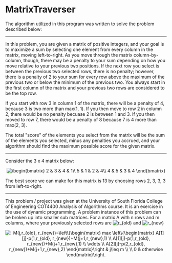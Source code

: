 # MatrixTraverser

The algorithm utilized in this program was written to solve the problem described below:

---

In this problem, you are given a matrix of positive integers, and your goal is to maximize a sum by selecting one element from every column in the matrix, moving left-to-right.  As you move through the matrix column-by-column, though, there may be a penalty to your sum depending on how you move relative to your previous two positions.  If the next row you select is between the previous two selected rows, there is no penalty; however, there is a penalty of 2 to your sum for every row above the maximum of the previous two or below the minimum of the previous two.  You always start in the first column of the matrix and your previous two rows are considered to be the top row.

If you start with row 3 in column 1 of the matrix, there will be a penalty of 4, because 3 is two more than max(1, 1). If you then move to row 2 in column 2, there would be no penalty becuase 2 is between 1 and 3. If you then moved to row 7, there would be a penalty of 8 because 7 is 4 more than max(2, 3).

The total "score" of the elements you select from the matrix will be the sum of the elements you selected, minus any penalties you accrued, and your algorithm should find the maximum possible score for the given matrix.

---

Consider the 3 x 4 matrix below:

<p align="center">
<img src="https://latex.codecogs.com/svg.latex?\begin{bmatrix}&space;2&space;&&space;3&space;&&space;4&space;&&space;1\\&space;5&space;&&space;1&space;&&space;2&space;&&space;4\\&space;4&space;&&space;5&space;&&space;3&space;&&space;4&space;\end{bmatrix}" title="\begin{bmatrix} 2 & 3 & 4 & 1\\ 5 & 1 & 2 & 4\\ 4 & 5 & 3 & 4 \end{bmatrix}"/>
</p>

The best score we can make for this matrix is 13 by choosing rows 2, 3, 3, 3 from left-to-right.

---

This problem / project was given at the University of South Florida College of Engineering COT4400 Analysis of Algorithms course. It is an exercise in the use of dynamic programming. A problem instance of this problem can be broken up into smaller sub matrices. For a matrix A with n rows and m columns, where your previously selected rows are <img src="https://latex.codecogs.com/svg.latex?r_{old}" title="r_{old}"/> and <img src="https://latex.codecogs.com/svg.latex?r_{new}" title="r_{new}"/>

<p align="center">
<img src="https://latex.codecogs.com/svg.latex?M(j,r_{old},&space;r_{new})=\left\{\begin{matrix}&space;max&space;\left\{\begin{matrix}&space;A[1][j]-p(1,r_{old},&space;r_{new})&plus;M(j&plus;1,r_{new},1)&space;\\&space;A[2][j]-p(2,r_{old},&space;r_{new})&plus;M(j&plus;1,r_{new},2)&space;\\&space;\vdots&space;\\&space;A[n][j]-p(n,r_{old},&space;r_{new})&plus;M(j&plus;1,r_{new},n)&space;\end{matrix}\right&space;&&space;j\leq&space;m&space;\\&space;\\&space;0&space;&&space;otherwise&space;\end{matrix}\right." title="M(j,r_{old}, r_{new})=\left\{\begin{matrix} max \left\{\begin{matrix} A[1][j]-p(1,r_{old}, r_{new})+M(j+1,r_{new},1) \\ A[1][j]-p(1,r_{old}, r_{new})+M(j+1,r_{new},1) \\ \vdots \\ A[2][j]-p(2,r_{old}, r_{new})+M(j+1,r_{new},2) \end{matrix}\right & j\leq m \\ \\ 0 & otherwise \end{matrix}\right."/>
</p>
